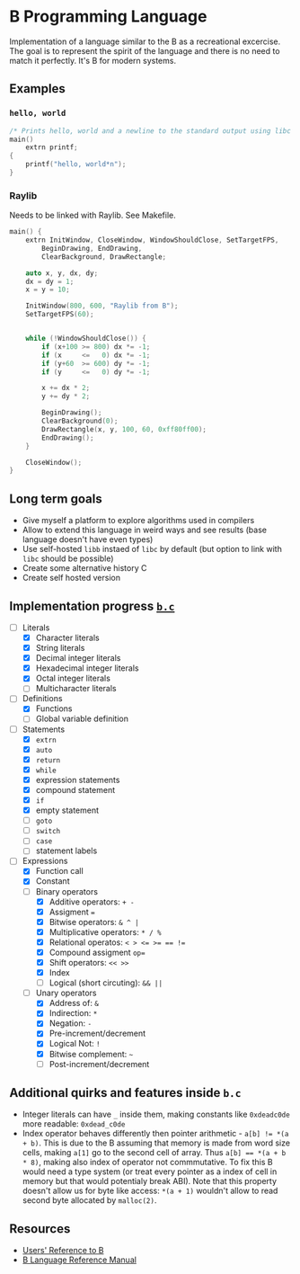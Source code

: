# B Programming Language

Implementation of a language similar to the B as a recreational excercise.
The goal is to represent the spirit of the language and there is no need to match it perfectly.
It's B for modern systems.

## Examples

### `hello, world`

```c
/* Prints hello, world and a newline to the standard output using libc */
main()
	extrn printf;
{
    printf("hello, world*n");
}
```

### Raylib

Needs to be linked with Raylib. See Makefile.

```c
main() {
	extrn InitWindow, CloseWindow, WindowShouldClose, SetTargetFPS,
		BeginDrawing, EndDrawing,
		ClearBackground, DrawRectangle;

	auto x, y, dx, dy;
	dx = dy = 1;
	x = y = 10;

	InitWindow(800, 600, "Raylib from B");
	SetTargetFPS(60);


	while (!WindowShouldClose()) {
		if (x+100 >= 800) dx *= -1;
		if (x     <=   0) dx *= -1;
		if (y+60  >= 600) dy *= -1;
		if (y     <=   0) dy *= -1;

		x += dx * 2;
		y += dy * 2;

		BeginDrawing();
		ClearBackground(0);
		DrawRectangle(x, y, 100, 60, 0xff80ff00);
		EndDrawing();
	}

	CloseWindow();
}
```


## Long term goals

- Give myself a platform to explore algorithms used in compilers
- Allow to extend this language in weird ways and see results (base language doesn't have even types)
- Use self-hosted `libb` instaed of `libc` by default (but option to link with `libc` should be possible)
- Create some alternative history C
- Create self hosted version

## Implementation progress [`b.c`](./b.c)

- [ ] Literals
    - [x] Character literals
    - [x] String literals
    - [x] Decimal integer literals
    - [x] Hexadecimal integer literals
    - [x] Octal integer literals
    - [ ] Multicharacter literals
- [ ] Definitions
    - [x] Functions
    - [ ] Global variable definition
- [ ] Statements
    - [x] `extrn`
    - [x] `auto`
    - [x] `return`
    - [x] `while`
    - [x] expression statements
    - [x] compound statement
    - [x] `if`
    - [x] empty statement
    - [ ] `goto`
    - [ ] `switch`
    - [ ] `case`
    - [ ] statement labels
- [ ] Expressions
    - [x] Function call
    - [x] Constant
    - [ ] Binary operators
        - [x] Additive operators: `+ -`
        - [x] Assigment `=`
        - [x] Bitwise operators: `& ^ |`
        - [x] Multiplicative operators: `* / %`
        - [x] Relational operatos: `< > <= >= == !=`
        - [x] Compound assigment `op=`
        - [x] Shift operators: `<< >>`
        - [x] Index
        - [ ] Logical (short circuting): `&& ||`
    - [ ] Unary operators
        - [x] Address of: `&`
        - [x] Indirection: `*`
        - [x] Negation: `-`
        - [x] Pre-increment/decrement
        - [x] Logical Not: `!`
        - [x] Bitwise complement: `~`
        - [ ] Post-increment/decrement

## Additional quirks and features inside `b.c`

- Integer literals can have `_` inside them, making constants like `0xdeadc0de` more readable: `0xdead_c0de`
- Index operator behaves differently then pointer arithmetic - `a[b] != *(a + b)`. This is due to the B assuming that memory is made from word size cells, making `a[1]` go to the second cell of array. Thus `a[b] == *(a + b * 8)`, making also index of operator not commmutative. To fix this B would need a type system (or treat every pointer as a index of cell in memory but that would potentialy break ABI). Note that this property doesn't allow us for byte like access: `*(a + 1)` wouldn't allow to read second byte allocated by `malloc(2)`.

## Resources

- [Users' Reference to B](https://www.nokia.com/bell-labs/about/dennis-m-ritchie/kbman.html)
- [B Language Reference Manual](https://www.thinkage.ca/gcos/expl/b/index.html)
